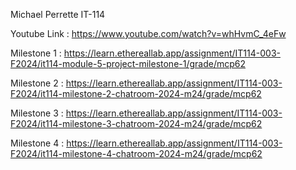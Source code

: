 Michael Perrette IT-114

Youtube Link : https://www.youtube.com/watch?v=whHvmC_4eFw

Milestone 1 : https://learn.ethereallab.app/assignment/IT114-003-F2024/it114-module-5-project-milestone-1/grade/mcp62

Milestone 2 : https://learn.ethereallab.app/assignment/IT114-003-F2024/it114-milestone-2-chatroom-2024-m24/grade/mcp62

Milestone 3 : https://learn.ethereallab.app/assignment/IT114-003-F2024/it114-milestone-3-chatroom-2024-m24/grade/mcp62

Milestone 4 : https://learn.ethereallab.app/assignment/IT114-003-F2024/it114-milestone-4-chatroom-2024-m24/grade/mcp62